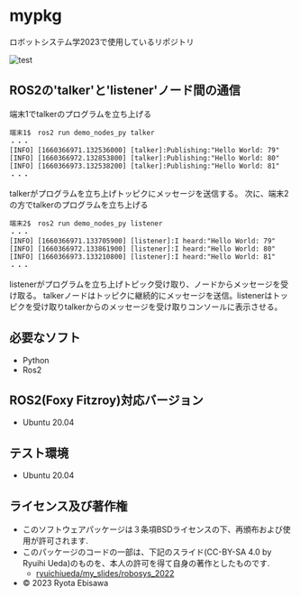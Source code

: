 # mypkg
ロボットシステム学2023で使用しているリポジトリ

![test](https://github.com/EbisawaRyota/mypkg/actions/workflows/test.yml/badge.svg)

## ROS2の'talker'と'listener'ノード間の通信
端末1でtalkerのプログラムを立ち上げる
```
端末1$　ros2 run demo_nodes_py talker
・・・
[INFO] [1660366971.132536000] [talker]:Publishing:"Hello World: 79"
[INFO] [1660366972.132853800] [talker]:Publishing:"Hello World: 80"
[INFO] [1660366973.132538200] [talker]:Publishing:"Hello World: 81"
・・・
```
talkerがプログラムを立ち上げトッピクにメッセージを送信する。
次に、端末2の方でtalkerのプログラムを立ち上げる
```
端末2$　ros2 run demo_nodes_py listener
・・・
[INFO] [1660366971.133705900] [listener]:I heard:"Hello World: 79"
[INFO] [1660366972.133861900] [listener]:I heard:"Hello World: 80"
[INFO] [1660366973.133210800] [listener]:I heard:"Hello World: 81"
・・・
```
listenerがプログラムを立ち上げトピック受け取り、ノードからメッセージを受け取る。
talkerノードはトッピクに継続的にメッセージを送信。listenerはトッピクを受け取りtalkerからのメッセージを受け取りコンソールに表示させる。

## 必要なソフト
* Python
* Ros2

## ROS2(Foxy Fitzroy)対応バージョン
* Ubuntu 20.04

## テスト環境
* Ubuntu 20.04

## ライセンス及び著作権
* このソフトウェアパッケージは３条項BSDライセンスの下、再頒布および使用が許可されます.
* このパッケージのコードの一部は、下記のスライド(CC-BY-SA 4.0 by Ryuihi Ueda)のものを、本人の許可を得て自身の著作としたものです. 
    * [ryuichiueda/my_slides/robosys_2022](https://github.com/ryuichiueda/my_slides/tree/master/robosys_2022)
* © 2023 Ryota Ebisawa
